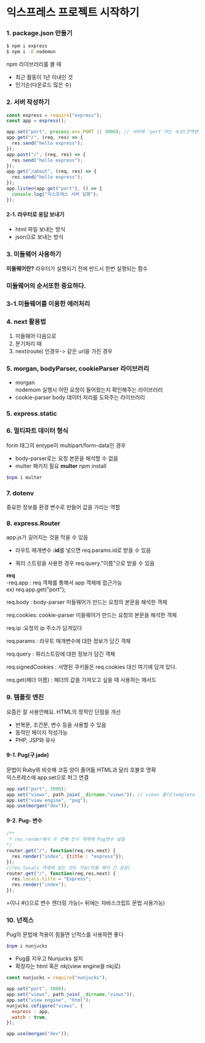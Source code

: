 # 익스프레스 프로젝트 시작하기
### 1. package.json 만들기
```zsh
$ npm i express
$ npm i -D nodemon
```
  npm 라이브러리를 볼 때 
  - 최근 활동이 1년 이내인 것
  - 인기순(다운로드 많은 수)
### 2. 서버 작성하기 
```javascript
const express = require("express");
const app = express();

app.set("port", process.env.PORT || 3000); // 서버에 'port'라는 속성(전역변수)을 준다
app.get("/", (req, res) => {
  res.send("hello express");
});
app.post("/", (req, res) => {
  res.send("hello express");
});
app.get("/about", (req, res) => {
  res.send("hello express");
});
app.listen(app.get("port"), () => {
  console.log("익스프레스 서버 실행");
});
```
#### 2-1. **라우터로 응답 보내기**
- html 파일 보내는 방식
- json으로 보내는 방식
### 3. 미들웨어 사용하기
**미들웨어란?**
라우터가 실행되기 전에 반드시 한번 실행되는 함수

### 미들웨어의 순서또한 중요하다.
### 3-1.미들웨어를 이용한 에러처리

### 4. next  활용법
1. 미들웨어 다음으로 
2. 분기처리 때
3. next(route) 인경우-> 같은 url을 가진 경우

### 5. morgan, bodyParser, cookieParser 라이브러리
- morgan  
nodemom 실행시 어떤 요청이 들어왔는지 확인해주는 라이브러리
- cookie-parser 
body 데이터 처리를 도와주는 라이브러리
### 5. express.static

### 6. 멀티파트 데이터 형식
  form 태그의 entype이 multipart/form-data인 경우
  - body-parser로는 요청 본문을 해석할 수 없음
  - multer 패키지 필요 
**multer**
npm install
```zsh
$npm i multer
```
### 7. dotenv
중요한 정보를 환경 변수로 만들어 값을 가리는 역할


### 8. express.Router
app.js가 길어지는 것을 막을 수 있음

- 라우트 매개변수
**:id**를 넣으면 req.params.id로 받을 수 있음

- 쿼리 스트링을 사용한 경우
req.query."이름"으로 받을 수 있음

**req**   
-req.app : req 객체를 통해서 app 객체에 접근가능   
  ex) req.app.get("port");  

req.body : body-parser 미들웨어가 만드는 요청의 본문을 해석한 객체

req.cookies: cookie-parser 미들웨어가 만드는 요청의 본문을 해석한 객체  

req.ip :요청의 ip 주소가 담겨있다

req.params : 라우트 매개변수에 대한 정보가 담긴 객체

req.query : 쿼리스트링에 대한 정보가 담긴 객체

req.signedCookies : 서명된 쿠키들은  req.cookies 대신 여기에 담겨 있다.

req.get(헤더 이름) : 헤더의 값을 가져오고 싶을 때 사용하는 메서드

### 9. 템플릿 엔진
요즘은 잘 사용안해요.
HTML의 정적인 단점을 개선
- 반복문, 조건문, 변수 등을 사용할 수 있음
- 동적인 페이지 작성가능
- PHP, JSP와 유사


#### 9-1. Pug(구 jade)

문법이 Ruby와 비슷해 코등 양이 줄어듦
HTML과 달리 호불호 명확   
익스프레스에 app.set으로 퍼그 연결
```javascript
app.set("port", 3000);
app.set("views", path.join(__dirname,"views")); // views 폴더(templete 폴더) 경로 지정
app.set("view engine", "pug");
app.use(morgan("dev"));
```

#### 9-2. Pug- 변수
```javascript
/**
 * res.render에서 두 번째 인수 객체에 Pug변수 넣음   
*/
router.get("/", function(req,res,next) {
  res.render("index", {title : "express"});
});
//res.locals 객체에 넣는 것도 가능(미들 웨어 간 공유)
router.get("/", function(req,res,next) {
  res.locals.title = "Express";
  res.render("index");
});

```
=이나 #{}으로 변수 렌더링 가능(= 뒤에는 자바스크립트 문법 사용가능)

### 10. 넌적스
Pug의 문법에 적용이 힘들면 넌적스를 사용하면 좋다
```zsh
$npm i nunjucks
```
- Pug를 지우고 Nunjucks 설치
- 확장자는 html 혹은 nkj(view engine을 nkj로)

```javascript
const nunjucks = require("nunjucks");

app.set("port", 3000);
app.set("views", path.join(__dirname,"views")); 
app.set("view engine", "html");
nunjucks.cofigure("views", {
  express : app,
  watch : true,
});

app.use(morgan("dev"));

```